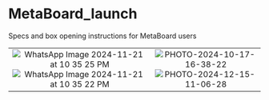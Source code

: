 # MetaBoard_launch
Specs and box opening instructions for MetaBoard users

<table>
  <tr>
    <td align="center">
      <img src="https://github.com/user-attachments/assets/278dc812-a913-4504-b4d8-a983cbce50e5" alt="WhatsApp Image 2024-11-21 at 10 35 25 PM" width="full" /><br>
      <img src="https://github.com/user-attachments/assets/4de5ccee-f11b-4d84-8930-058286ec51c9" alt="WhatsApp Image 2024-11-21 at 10 35 22 PM" width="full" />
    </td>
    <td align="center">
      <img src="https://github.com/user-attachments/assets/0d41e4f9-edef-4c41-b02b-9c30631ac6ac" alt="PHOTO-2024-10-17-16-38-22" width="full" /><br>
      <img src="https://github.com/user-attachments/assets/b4c87bc5-37d8-4521-bcec-320d55c984f1" alt="PHOTO-2024-12-15-11-06-28" width="full" />
    </td>
  </tr>
</table>
